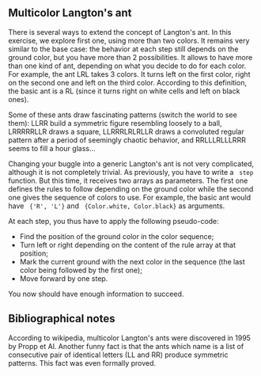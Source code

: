 
## Multicolor Langton's ant ##

There is several ways to extend the concept of Langton's ant. In this exercise,
we explore first one, using more than two colors. It remains very similar to the
base case: the behavior at each step still depends on the ground color, but you
have more than 2 possibilities. It allows to have more than one kind of ant,
depending on what you decide to do for each color. For example, the ant LRL takes
3 colors. It turns left on the first color, right on the second one and left
on the third color. According to this definition, the basic ant is a RL (since it
turns right on white cells and left on black ones).

Some of these ants draw fascinating patterns (switch the world to see them):
LLRR build a symmetric figure resembling loosely to a ball, LRRRRRLLR draws a
square, LLRRRLRLRLLR draws a convoluted regular pattern after a period of
seemingly chaotic behavior, and RRLLLRLLLRRR seems to fill a hour glass...

Changing your buggle into a generic Langton's ant is not very complicated,
although it is not completely trivial. As previously, you have to write a ` step` function. But this time, it receives two arrays as parameters.
The first one defines the rules to follow depending on the ground color while the
second one gives the sequence of colors to use. For example, the basic ant would
have ` {'R', 'L'}` and ` {Color.white, Color.black}` as arguments.

At each step, you thus have to apply the following pseudo-code:

  
  
*  Find the position of the ground color in the color sequence;  
*  Turn left or right depending on the content of the rule array at that position;  
*  Mark the current ground with the next color in the sequence (the last color being followed by the first one);  
*  Move forward by one step.  

You now should have enough information to succeed.


## Bibliographical notes ##

According to wikipedia, multicolor Langton's ants were discovered in 1995 by Propp
et Al. Another funny fact is that the ants which name is a list of consecutive pair of
identical letters (LL and RR) produce symmetric patterns. This fact was even formally
proved.

